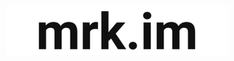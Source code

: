 <a href="https://mrk.im"><img src="https://raw.githubusercontent.com/mrk-im/mrk-im/main/mrk-github.png"></a>
